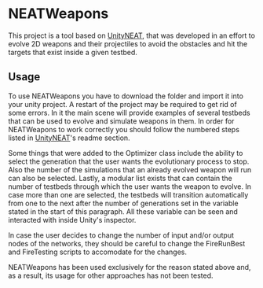 # NEATWeapons

This project is a tool based on [UnityNEAT](https://github.com/lordjesus/UnityNEAT), that was developed in an effort to evolve 2D weapons and their projectiles to avoid the obstacles and hit the targets that exist inside a given testbed.

## Usage

To use NEATWeapons you have to download the folder and import it into your unity project. A restart of the project may be required to get rid of some errors. In it the main scene will provide examples of several testbeds that can be used to evolve and simulate weapons in them. In order for NEATWeapons to work correctly you should follow the numbered steps listed in [UnityNEAT](https://github.com/lordjesus/UnityNEAT)'s readme section. 

Some things that were added to the Optimizer class include the ability to select the generation that the user wants the evolutionary process to stop. Also the number of the simulations that an already evolved weapon will run can also be selected. Lastly, a modular list exists that can contain the number of testbeds through which the user wants the weapon to evolve. In case more than one are selected, the testbeds will transition automatically from one to the next after the number of generations set in the variable stated in the start of this paragraph. All these variable can be seen and interacted with inside Unity's inspector.

In case the user decides to change the number of input and/or output nodes of the networks, they should be careful to change the FireRunBest and FireTesting scripts to accomodate for the changes.

NEATWeapons has been used exclusively for the reason stated above and, as a result, its usage for other approaches has not been tested.

